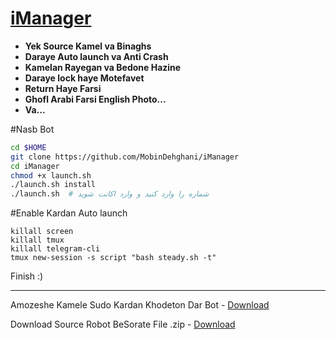 # [iManager](https://telegram.me/iManager)

* **Yek Source Kamel va Binaghs**
* **Daraye Auto launch va Anti Crash**
* **Kamelan Rayegan va Bedone Hazine**
* **Daraye lock haye Motefavet**
* **Return Haye Farsi**
* **Ghofl Arabi Farsi English Photo...**
* **Va...**


#Nasb Bot

```sh
cd $HOME 
git clone https://github.com/MobinDehghani/iManager 
cd iManager 
chmod +x launch.sh 
./launch.sh install 
./launch.sh  # شماره را وارد کنید و وارد اکانت شوید
```

#Enable Kardan Auto launch

```
killall screen 
killall tmux 
killall telegram-cli 
tmux new-session -s script "bash steady.sh -t" 
```

Finish :)

* * *
Amozeshe Kamele Sudo Kardan Khodeton Dar Bot - [Download](http://yon.ir/7cKL)

Download Source Robot BeSorate File .zip - [Download](https://github.com/MobinDehghani/iManager/archive/supergroups.zip)
